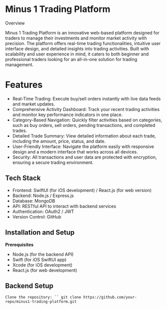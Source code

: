# Minus 1 Trading Platform #
Overview

Minus 1 Trading Platform is an innovative web-based platform designed for traders to manage their investments and monitor market activity with precision. The platform offers real-time trading functionalities, intuitive user interface design, and detailed insights into trading activities. Built with scalability and user experience in mind, it caters to both beginner and professional traders looking for an all-in-one solution for trading management. 

# Features #

+ Real-Time Trading: Execute buy/sell orders instantly with live data feeds and market updates.
+ Comprehensive Activity Dashboard: Track your recent trading activities and monitor key performance indicators in one place.
+ Category-Based Navigation: Quickly filter activities based on categories, such as buy orders, sell orders, pending transactions, and completed trades.
+ Detailed Trade Summary: View detailed information about each trade, including the amount, price, status, and date.
+ User-Friendly Interface: Navigate the platform easily with responsive design and a modern interface that works across all devices.
+ Security: All transactions and user data are protected with encryption, ensuring a secure trading environment.
  
## Tech Stack ##
+ Frontend: SwiftUI (for iOS development) / React.js (for web version)
+ Backend: Node.js / Express.js
+ Database: MongoDB
+ API: RESTful API to interact with backend services
+ Authentication: OAuth2 / JWT
+ Version Control: GitHub

##  Installation and Setup ## 
**Prerequisites**
+ Node.js (for the backend API)
+ Swift (for iOS SwiftUI app)
+ Xcode (for iOS development)
+ React.js (for web development)

## Backend Setup ## 
`Clone the repository:
``
git clone https://github.com/your-repo/minus1-trading-platform.git 
`
